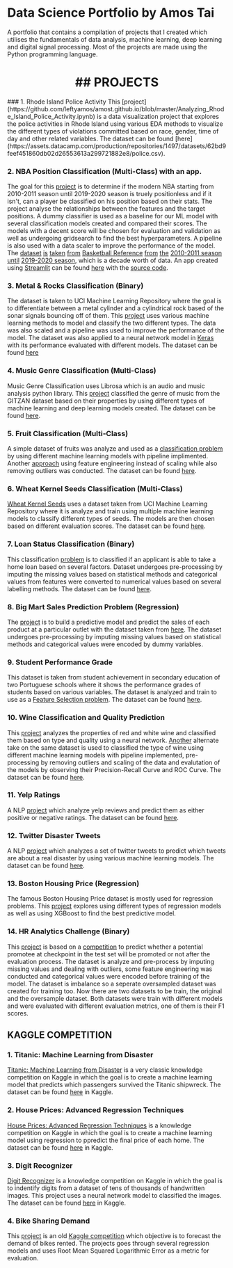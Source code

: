 # Data Science Portfolio by Amos Tai

A portfolio that contains a compilation of projects that I created which utilises the fundamentals of data analysis, machine learning, deep learning and digital signal processing. Most of the projects are made using the Python programming language. 

<h1 align="center">## PROJECTS</h1>
### 1. Rhode Island Police Activity
This [project](https://github.com/leftyamos/amost.github.io/blob/master/Analyzing_Rhode_Island_Police_Activity.ipynb) is a data visualization project that explores the police activities in Rhode Island using various EDA methods to visualize the different types of violations committed based on race, gender, time of day and other related variables. The dataset can be found [here](https://assets.datacamp.com/production/repositories/1497/datasets/62bd9feef451860db02d26553613a299721882e8/police.csv).

### 2. NBA Position Classification (Multi-Class) with an app.
The goal for this [project](https://github.com/leftyamos/amost.github.io/blob/master/NBA_Classification.ipynb) is to determine if the modern NBA starting from 2010-2011 season until 2019-2020 season is truely positionless and if it isn't, can a player be classified on his position based on their stats. The project analyse the relationships between the features and the target positions. A dummy classifier is used as a baseline for our ML model with several classification models created and compared their scores. The models with a decent score will be chosen for evaluation and validation as well as undergoing gridsearch to find the best hyperparameters. A pipeline is also used with a data scaler to improve the performance of the model. 
The [dataset](https://www.basketball-reference.com/leagues/NBA_2011_per_game.html) [is](https://www.basketball-reference.com/leagues/NBA_2012_per_game.html) [taken](https://www.basketball-reference.com/leagues/NBA_2013_per_game.html) [from](https://www.basketball-reference.com/leagues/NBA_2014_per_game.html) [Basketball Reference](https://www.basketball-reference.com/leagues/NBA_2015_per_game.html) [from](https://www.basketball-reference.com/leagues/NBA_2016_per_game.html) [the](https://www.basketball-reference.com/leagues/NBA_2017_per_game.html) [2010-2011 season](https://www.basketball-reference.com/leagues/NBA_2018_per_game.html) [until](https://www.basketball-reference.com/leagues/NBA_2019_per_game.html) [2019-2020 season](https://www.basketball-reference.com/leagues/NBA_2020_per_game.html), which is a decade worth of data. 
An app created using [Streamlit](https://www.streamlit.io/) can be found [here](https://share.streamlit.io/leftyamos/nba_streamlit_app/main/nba_streamlit.py) with the [source code](https://github.com/leftyamos/nba_streamlit_app).

### 3. Metal & Rocks Classification (Binary)
The dataset is taken to UCI Machine Learning Repository where the goal is to differentiate between a metal cylinder and a cylindrical rock based of the sonar signals bouncing off of them. This [project](https://github.com/leftyamos/amost.github.io/blob/master/Mines%20%26%20Rocks.ipynb) uses various machine learning methods to model and classify the two different types. The data was also scaled and a pipeline was used to improve the performance of the model.
The dataset was also applied to a neural network model in [Keras](https://github.com/leftyamos/amost.github.io/blob/master/Keras_Binary_Classification.ipynb) with its performance evaluated with different models. The dataset can be found [here](https://archive.ics.uci.edu/ml/machine-learning-databases/undocumented/connectionist-bench/sonar/sonar.all-data)

### 4. Music Genre Classification (Multi-Class)
Music Genre Classification uses Librosa which is an audio and music analysis python library. This [project](https://github.com/leftyamos/amost.github.io/blob/master/Librosa_Music_Classification.ipynb) classified the genre of music from the GITZAN dataset based on their properties by using different types of machine learning and deep learning models created. The dataset can be found [here](https://www.kaggle.com/andradaolteanu/gtzan-dataset-music-genre-classification?).

### 5. Fruit Classification (Multi-Class)
A simple dataset of fruits was analyze and used as a [classification problem](https://github.com/leftyamos/amost.github.io/blob/master/ML_Multi_Class_Classification.ipynb) by using different machine learning models with pipeline implimented. Another [approach](https://github.com/leftyamos/amost.github.io/blob/master/fruit.ipynb) using feature engineering instead of scaling while also removing outliers was conducted. The dataset can be found [here](https://raw.githubusercontent.com/susanli2016/Machine-Learning-with-Python/master/fruit_data_with_colors.txt).

### 6. Wheat Kernel Seeds Classification (Multi-Class)
[Wheat Kernel Seeds](https://github.com/leftyamos/amost.github.io/blob/master/seed_class_alt.ipynb) uses a dataset taken from UCI Machine Learning Repository where it is analyze and train using multiple machine learning models to classify different types of seeds. The models are then chosen based on different evaluation scores. The dataset can be found [here](https://archive.ics.uci.edu/ml/datasets/seeds).

### 7. Loan Status Classification (Binary)
This classification [problem](https://github.com/leftyamos/amost.github.io/blob/master/Loan_Status_Classification.ipynb) is to classified if an applicant is able to take a home loan based on several factors. Dataset undergoes pre-processing by imputing the missing values based on statistical methods and categorical values from features were converted to numerical values based on several labelling methods. The dataset can be found [here](https://datahack.analyticsvidhya.com/contest/practice-problem-loan-prediction-iii/#ProblemStatement).

### 8. Big Mart Sales Prediction Problem (Regression)
The [project](https://github.com/leftyamos/amost.github.io/blob/master/Big_Mart_Sales_Prediction.ipynb) is to build a predictive model and predict the sales of each product at a particular outlet with the dataset taken from [here](https://datahack.analyticsvidhya.com/contest/practice-problem-big-mart-sales-iii/#ProblemStatement). The dataset undergoes pre-processing by imputing missing values based on statistical methods and categorical values were encoded by dummy variables.

### 9. Student Performance Grade
This dataset is taken from student achievement in secondary education of two Portuguese schools where it shows the performance grades of students based on various variables. The dataset is analyzed and train to use as a [Feature Selection problem](https://github.com/leftyamos/amost.github.io/blob/master/Student%20Performance%20Grade.ipynb). The dataset can be found [here](https://archive.ics.uci.edu/ml/datasets/Student+Performance).

### 10. Wine Classification and Quality Prediction
This [project](https://github.com/leftyamos/amost.github.io/blob/master/Wine_Classification_%26_Quality_Prediction.ipynb) analyzes the properties of red and white wine and classified them based on type and quality using a neural network. [Another](https://github.com/leftyamos/amost.github.io/blob/master/wine_class_alt.ipynb) alternate take on the same dataset is used to classified the type of wine using different machine learning models with pipeline implemented, pre-processing by removing outliers and scaling of the data and evalutation of the models by observing their Precision-Recall Curve and ROC Curve. The dataset can be found [here](https://archive.ics.uci.edu/ml/machine-learning-databases/wine-quality/).

### 11. Yelp Ratings
A NLP [project](https://github.com/leftyamos/amost.github.io/blob/master/NLP_Classification_Yelp.ipynb) which analyze yelp reviews and predict them as either positive or negative ratings. The dataset can be found [here](https://www.kaggle.com/c/yelp-recsys-2013/data?select=yelp_test_set.zip).

### 12. Twitter Disaster Tweets
A NLP [project](https://github.com/leftyamos/amost.github.io/blob/master/NLP_Twitter_Project.ipynb) which analyzes a set of twitter tweets to predict which tweets are about a real disaster by using various machine learning models. The dataset can be found [here](https://www.kaggle.com/c/nlp-getting-started/data).

### 13. Boston Housing Price (Regression)
The famous Boston Housing Price dataset is mostly used for regression problems. This [project](https://github.com/leftyamos/amost.github.io/blob/master/Boston_Housing_Price.ipynb) explores using different types of regression models as well as using XGBoost to find the best predictive model.

### 14. HR Analytics Challenge (Binary)
This [project](https://github.com/leftyamos/amost.github.io/blob/master/HR_Promotion_Classification.ipynb) is based on a [competition](https://datahack.analyticsvidhya.com/contest/wns-analytics-hackathon-2018-1/) to predict whether a potential promotee at checkpoint in the test set will be promoted or not after the evaluation process. The dataset is analyze and pre-process by imputing missing values and dealing with outliers, some feature engineering was conducted and categorical values were encoded before training of the model. The dataset is imbalance so a seperate oversampled dataset was created for training too. Now there are two datasets to be train, the original and the oversample dataset. Both datasets were train with different models and were evaluated with different evaluation metrics, one of them is their F1 scores.


## KAGGLE COMPETITION
### 1. Titanic: Machine Learning from Disaster
[Titanic: Machine Learning from Disaster](https://www.kaggle.com/leftyamos/titanic-survival-using-random-forest) is a very classic knowledge competition on Kaggle in which the goal is to create a machine learning model that predicts which passengers survived the Titanic shipwreck. The dataset can be found [here](https://www.kaggle.com/c/titanic/data) in Kaggle.

### 2. House Prices: Advanced Regression Techniques
[House Prices: Advanced Regression Techniques](https://github.com/leftyamos/amost.github.io/blob/master/house.ipynb) is a knowledge competition on Kaggle in which the goal is to create a machine learning model using regression to ppredict the final price of each home. The dataset can be found [here](https://www.kaggle.com/c/house-prices-advanced-regression-techniques/data) in Kaggle.

### 3. Digit Recognizer
[Digit Recognizer](https://github.com/leftyamos/amost.github.io/blob/master/digit_recongnizer.ipynb) is a knowledge competition on Kaggle in which the goal is to indentify digits from a dataset of tens of thousands of handwritten images. This project uses a neural network model to classified the images. The dataset can be found [here](https://www.kaggle.com/c/digit-recognizer/data) in Kaggle.

### 4. Bike Sharing Demand
This [project](https://github.com/leftyamos/amost.github.io/blob/master/Bike_Rental_Prediction.ipynb) is an old [Kaggle competition](https://www.kaggle.com/c/bike-sharing-demand) which objective is to forecast the demand of bikes rented. The projects goes through several regression models and uses Root Mean Squared Logarithmic Error as a metric for evaluation. 






